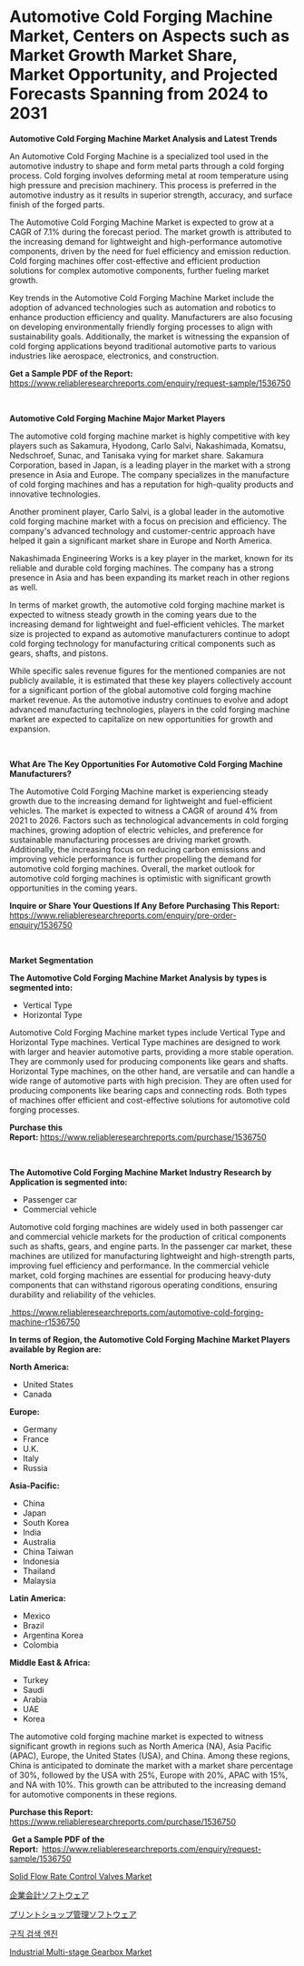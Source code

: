 <p><h1>Automotive Cold Forging Machine Market, Centers on Aspects such as Market Growth Market Share, Market Opportunity, and Projected Forecasts Spanning from 2024 to 2031</h1></p><p><strong>Automotive Cold Forging Machine Market Analysis and Latest Trends</strong></p>
<p><p>An Automotive Cold Forging Machine is a specialized tool used in the automotive industry to shape and form metal parts through a cold forging process. Cold forging involves deforming metal at room temperature using high pressure and precision machinery. This process is preferred in the automotive industry as it results in superior strength, accuracy, and surface finish of the forged parts.</p><p>The Automotive Cold Forging Machine Market is expected to grow at a CAGR of 7.1% during the forecast period. The market growth is attributed to the increasing demand for lightweight and high-performance automotive components, driven by the need for fuel efficiency and emission reduction. Cold forging machines offer cost-effective and efficient production solutions for complex automotive components, further fueling market growth.</p><p>Key trends in the Automotive Cold Forging Machine Market include the adoption of advanced technologies such as automation and robotics to enhance production efficiency and quality. Manufacturers are also focusing on developing environmentally friendly forging processes to align with sustainability goals. Additionally, the market is witnessing the expansion of cold forging applications beyond traditional automotive parts to various industries like aerospace, electronics, and construction.</p></p>
<p><strong>Get a Sample PDF of the Report:&nbsp;</strong> <a href="https://www.reliableresearchreports.com/enquiry/request-sample/1536750">https://www.reliableresearchreports.com/enquiry/request-sample/1536750</a></p>
<p>&nbsp;</p>
<p><strong>Automotive Cold Forging Machine Major Market Players</strong></p>
<p><p>The automotive cold forging machine market is highly competitive with key players such as Sakamura, Hyodong, Carlo Salvi, Nakashimada, Komatsu, Nedschroef, Sunac, and Tanisaka vying for market share. Sakamura Corporation, based in Japan, is a leading player in the market with a strong presence in Asia and Europe. The company specializes in the manufacture of cold forging machines and has a reputation for high-quality products and innovative technologies.</p><p>Another prominent player, Carlo Salvi, is a global leader in the automotive cold forging machine market with a focus on precision and efficiency. The company's advanced technology and customer-centric approach have helped it gain a significant market share in Europe and North America.</p><p>Nakashimada Engineering Works is a key player in the market, known for its reliable and durable cold forging machines. The company has a strong presence in Asia and has been expanding its market reach in other regions as well.</p><p>In terms of market growth, the automotive cold forging machine market is expected to witness steady growth in the coming years due to the increasing demand for lightweight and fuel-efficient vehicles. The market size is projected to expand as automotive manufacturers continue to adopt cold forging technology for manufacturing critical components such as gears, shafts, and pistons.</p><p>While specific sales revenue figures for the mentioned companies are not publicly available, it is estimated that these key players collectively account for a significant portion of the global automotive cold forging machine market revenue. As the automotive industry continues to evolve and adopt advanced manufacturing technologies, players in the cold forging machine market are expected to capitalize on new opportunities for growth and expansion.</p></p>
<p>&nbsp;</p>
<p><strong>What Are The Key Opportunities For Automotive Cold Forging Machine Manufacturers?</strong></p>
<p><p>The Automotive Cold Forging Machine market is experiencing steady growth due to the increasing demand for lightweight and fuel-efficient vehicles. The market is expected to witness a CAGR of around 4% from 2021 to 2026. Factors such as technological advancements in cold forging machines, growing adoption of electric vehicles, and preference for sustainable manufacturing processes are driving market growth. Additionally, the increasing focus on reducing carbon emissions and improving vehicle performance is further propelling the demand for automotive cold forging machines. Overall, the market outlook for automotive cold forging machines is optimistic with significant growth opportunities in the coming years.</p></p>
<p><strong>Inquire or Share Your Questions If Any Before Purchasing This Report:</strong> <a href="https://www.reliableresearchreports.com/enquiry/pre-order-enquiry/1536750">https://www.reliableresearchreports.com/enquiry/pre-order-enquiry/1536750</a></p>
<p>&nbsp;</p>
<p><strong>Market Segmentation</strong></p>
<p><strong>The Automotive Cold Forging Machine Market Analysis by types is segmented into:</strong></p>
<p><ul><li>Vertical Type</li><li>Horizontal Type</li></ul></p>
<p><p>Automotive Cold Forging Machine market types include Vertical Type and Horizontal Type machines. Vertical Type machines are designed to work with larger and heavier automotive parts, providing a more stable operation. They are commonly used for producing components like gears and shafts. Horizontal Type machines, on the other hand, are versatile and can handle a wide range of automotive parts with high precision. They are often used for producing components like bearing caps and connecting rods. Both types of machines offer efficient and cost-effective solutions for automotive cold forging processes.</p></p>
<p><strong>Purchase this Report:&nbsp;</strong><a href="https://www.reliableresearchreports.com/purchase/1536750">https://www.reliableresearchreports.com/purchase/1536750</a></p>
<p>&nbsp;</p>
<p><strong>The Automotive Cold Forging Machine Market Industry Research by Application is segmented into:</strong></p>
<p><ul><li>Passenger car</li><li>Commercial vehicle</li></ul></p>
<p><p>Automotive cold forging machines are widely used in both passenger car and commercial vehicle markets for the production of critical components such as shafts, gears, and engine parts. In the passenger car market, these machines are utilized for manufacturing lightweight and high-strength parts, improving fuel efficiency and performance. In the commercial vehicle market, cold forging machines are essential for producing heavy-duty components that can withstand rigorous operating conditions, ensuring durability and reliability of the vehicles.</p></p>
<p><a href="https://www.reliableresearchreports.com/automotive-cold-forging-machine-r1536750">&nbsp;https://www.reliableresearchreports.com/automotive-cold-forging-machine-r1536750</a></p>
<p><strong>In terms of Region, the Automotive Cold Forging Machine Market Players available by Region are:</strong></p>
<p>
    <p> <strong> North America: </strong>
        <ul>
            <li>United States</li>
            <li>Canada</li>
        </ul>
        </p> 
    <p> <strong> Europe: </strong>
        <ul>
            <li>Germany</li>
            <li>France</li>
            <li>U.K.</li>
            <li>Italy</li>
            <li>Russia</li>
        </ul>
        </p> 
    <p> <strong> Asia-Pacific: </strong>
        <ul>
            <li>China</li>
            <li>Japan</li>
            <li>South Korea</li>
            <li>India</li>
            <li>Australia</li>
            <li>China Taiwan</li>
            <li>Indonesia</li>
            <li>Thailand</li>
            <li>Malaysia</li>
        </ul>
        </p> 
    <p> <strong> Latin America: </strong>
        <ul>
            <li>Mexico</li>
            <li>Brazil</li>
            <li>Argentina Korea</li>
            <li>Colombia</li>
        </ul>
        </p> 
    <p> <strong> Middle East & Africa: </strong>
        <ul>
            <li>Turkey</li>
            <li>Saudi</li>
            <li>Arabia</li>
            <li>UAE</li>
            <li>Korea</li>
        </ul>
    </p>
    </p>
<p><p>The automotive cold forging machine market is expected to witness significant growth in regions such as North America (NA), Asia Pacific (APAC), Europe, the United States (USA), and China. Among these regions, China is anticipated to dominate the market with a market share percentage of 30%, followed by the USA with 25%, Europe with 20%, APAC with 15%, and NA with 10%. This growth can be attributed to the increasing demand for automotive components in these regions.</p></p>
<p><strong>Purchase this Report: </strong><a href="https://www.reliableresearchreports.com/purchase/1536750">https://www.reliableresearchreports.com/purchase/1536750</a></p>
<p>&nbsp;<strong>Get a Sample PDF of the Report:&nbsp;&nbsp;</strong><a href="https://www.reliableresearchreports.com/enquiry/request-sample/1536750">https://www.reliableresearchreports.com/enquiry/request-sample/1536750</a></p>
<p><strong></strong></p>
<p><p><a href="https://github.com/pjcfca/Market-Research-Report-List-2/blob/main/solid-flow-rate-control-valves-market.md">Solid Flow Rate Control Valves Market</a></p><p><a href="https://medium.com/@annchovey1988/%E4%BC%81%E6%A5%AD%E4%BC%9A%E8%A8%88%E3%82%BD%E3%83%95%E3%83%88%E3%82%A6%E3%82%A7%E3%82%A2%E5%B8%82%E5%A0%B4-%E5%B8%82%E5%A0%B4%E3%82%B7%E3%82%A7%E3%82%A2-%E5%B8%82%E5%A0%B4%E5%8B%95%E5%90%91-%E3%81%8A%E3%82%88%E3%81%B3%E5%B0%86%E6%9D%A5%E3%81%AE%E6%88%90%E9%95%B7%E3%82%92%E6%8E%A2%E3%82%8B-e5b541c4cf42">企業会計ソフトウェア</a></p><p><a href="https://medium.com/@logaolloway76845/%E5%8D%B0%E5%88%B7%E5%BA%97%E7%B5%8C%E5%96%B6%E3%82%BD%E3%83%95%E3%83%88%E3%82%A6%E3%82%A7%E3%82%A2%E5%B8%82%E5%A0%B4%E8%A6%8F%E6%A8%A1-%E5%B8%82%E5%A0%B4%E5%B1%95%E6%9C%9B%E3%81%A8%E5%B8%82%E5%A0%B4%E4%BA%88%E6%B8%AC-2024%E5%B9%B4%E3%81%8B%E3%82%892031%E5%B9%B4-a81436a3b4f9">プリントショップ管理ソフトウェア</a></p><p><a href="https://github.com/Skyleitney456456/Market-Research-Report-List-1/blob/main/338227537166.md">구직 검색 엔진</a></p><p><a href="https://github.com/wusalecollins540tpqoz/Market-Research-Report-List-2/blob/main/industrial-multi-stage-gearbox-market.md">Industrial Multi-stage Gearbox Market</a></p></p>